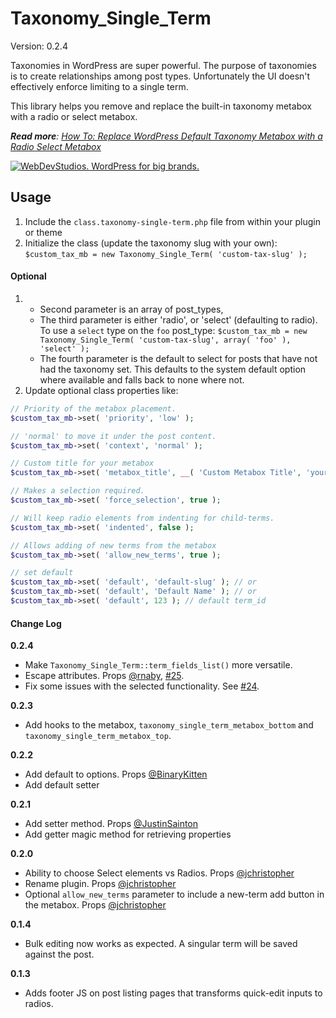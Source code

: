 Taxonomy_Single_Term
==================

Version: 0.2.4

Taxonomies in WordPress are super powerful. The purpose of taxonomies is to create relationships among post types. Unfortunately the UI doesn't effectively enforce limiting to a single term.

This library helps you remove and replace the built-in taxonomy metabox with a radio or select metabox.

_**Read more**: [How To: Replace WordPress Default Taxonomy Metabox with a Radio Select Metabox](http://webdevstudios.com/2013/07/08/replace-wordpress-default-taxonomy-metabox-with-a-radio-select-metabox/)_

<a href="https://webdevstudios.com/contact/"><img src="https://webdevstudios.com/wp-content/uploads/2018/04/wds-github-banner.png" alt="WebDevStudios. WordPress for big brands."></a>

Usage
------------

1. Include the `class.taxonomy-single-term.php` file from within your plugin or theme
2. Initialize the class (update the taxonomy slug with your own):
	`$custom_tax_mb = new Taxonomy_Single_Term( 'custom-tax-slug' );`

#### Optional
1. 
   * Second parameter is an array of post\_types, 
   * The third parameter is either 'radio', or 'select' (defaulting to radio). To use a `select` type on the `foo` post\_type:
	`$custom_tax_mb = new Taxonomy_Single_Term( 'custom-tax-slug', array( 'foo' ), 'select' );`
   * The fourth parameter is the default to select for posts that have not had the taxonomy set. This defaults to the system default option where available and falls back to none where not.
2. Update optional class properties like:
```php
// Priority of the metabox placement.
$custom_tax_mb->set( 'priority', 'low' );

// 'normal' to move it under the post content.
$custom_tax_mb->set( 'context', 'normal' );

// Custom title for your metabox
$custom_tax_mb->set( 'metabox_title', __( 'Custom Metabox Title', 'yourtheme' ) );

// Makes a selection required.
$custom_tax_mb->set( 'force_selection', true );

// Will keep radio elements from indenting for child-terms.
$custom_tax_mb->set( 'indented', false );

// Allows adding of new terms from the metabox
$custom_tax_mb->set( 'allow_new_terms', true );

// set default
$custom_tax_mb->set( 'default', 'default-slug' ); // or
$custom_tax_mb->set( 'default', 'Default Name' ); // or
$custom_tax_mb->set( 'default', 123 ); // default term_id

```

#### Change Log
**0.2.4**
* Make `Taxonomy_Single_Term::term_fields_list()` more versatile.
* Escape attributes. Props [@rnaby](https://github.com/rnaby), [#25](https://github.com/WebDevStudios/Taxonomy_Single_Term/pull/25).
* Fix some issues with the selected functionality. See [#24](https://github.com/WebDevStudios/Taxonomy_Single_Term/pull/24).

**0.2.3**
* Add hooks to the metabox, `taxonomy_single_term_metabox_bottom` and `taxonomy_single_term_metabox_top`.

**0.2.2**
* Add default to options. Props [@BinaryKitten](https://github.com/BinaryKitten)
* Add default setter

**0.2.1**
* Add setter method. Props [@JustinSainton](https://github.com/JustinSainton)
* Add getter magic method for retrieving properties

**0.2.0**
* Ability to choose Select elements vs Radios. Props [@jchristopher](https://github.com/jchristopher)
* Rename plugin. Props [@jchristopher](https://github.com/jchristopher)
* Optional `allow_new_terms` parameter to include a new-term add button in the metabox. Props [@jchristopher](https://github.com/jchristopher)

**0.1.4**
* Bulk editing now works as expected. A singular term will be saved against the post.

**0.1.3**
* Adds footer JS on post listing pages that transforms quick-edit inputs to radios.
